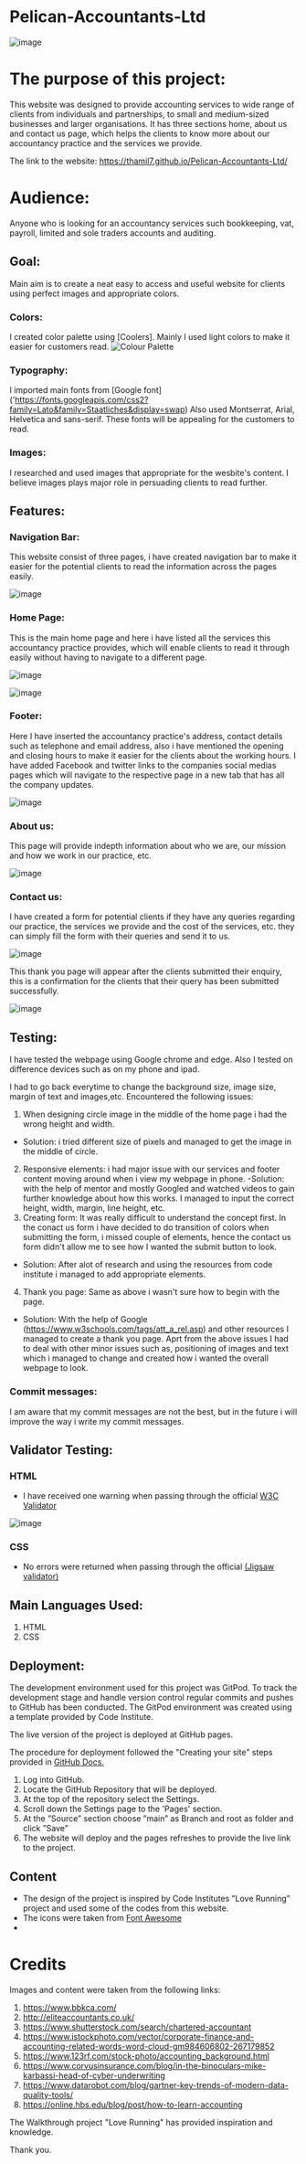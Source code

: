 # Pelican-Accountants-Ltd
![image](https://user-images.githubusercontent.com/106749935/184704069-54a77e80-aa1d-4a26-be1e-4344151efb7c.png)

# The purpose of this project:
This website was designed to provide accounting services to wide range of clients from individuals and partnerships, to small and medium-sized businesses and larger organisations. 
It has three sections home, about us and contact us page, which helps the clients to know more about our accountancy practice and the services we provide.

The link to the website: https://thamil7.github.io/Pelican-Accountants-Ltd/

# Audience:
Anyone who is looking for an accountancy services such bookkeeping, vat, payroll, limited and sole traders accounts and auditing.

## Goal:
Main aim is to create a neat easy to access and useful website for clients
using perfect images and appropriate colors.
### Colors: 
I created color palette using [Coolers].
Mainly I used light colors to make it easier for customers read. 
![Colour Palette](./assets/images/Color%20palette.png)

### Typography:
I imported main fonts from [Google font] ('https://fonts.googleapis.com/css2?family=Lato&family=Staatliches&display=swap)
Also used Montserrat, Arial, Helvetica and sans-serif. These fonts will be appealing for the customers to read.

### Images:
I researched and used images that appropriate for the wesbite's content. I believe images plays major role in persuading clients to read further.

## Features:

### Navigation Bar:

This website consist of three pages, i have created navigation bar to make it easier for the potential clients to read the information across the pages easily.

![image](https://user-images.githubusercontent.com/106749935/184714028-11505617-5b8d-4583-b62c-ffdae8218962.png)


### Home Page:

This is the main home page and here i have listed all the services this accountancy practice provides, which will enable clients to read it through easily without having to navigate to a different page.

![image](https://user-images.githubusercontent.com/106749935/184714348-c03caff3-ffa8-4624-b71d-8b321502354d.png)


![image](https://user-images.githubusercontent.com/106749935/184714512-ea2b151a-a70d-495f-a916-47887fa58093.png)


### Footer: 

Here I have inserted the accountancy practice's address, contact details such as telephone and email address, also i have mentioned the opening and closing hours to make it easier for the clients about the working hours.
I have added Facebook and twitter links to the companies social medias pages which will navigate to the respective page in a new tab that has all the company updates.

![image](https://user-images.githubusercontent.com/106749935/184714624-f7563293-8560-43d8-ae28-915c57e1a4d5.png)


### About us:

This page will provide indepth information about who we are, our mission and how we work in our practice, etc.

![image](https://user-images.githubusercontent.com/106749935/184714698-3d99b8e9-9d00-4460-b0cc-8ec4d54f71e7.png)



### Contact us:

I have created a form for potential clients if they have any queries regarding our practice, the services we provide and the cost of the services, etc. they can simply fill the form with their queries and send it to us.

![image](https://user-images.githubusercontent.com/106749935/184714797-539b1ebd-de2a-48f1-9fea-d0bbe42fa338.png)


This thank you page will appear after the clients submitted their enquiry, this is a confirmation for the clients that their query has been submitted successfully. 

![image](https://user-images.githubusercontent.com/106749935/184714927-1e58f8ff-1caf-405d-8b82-0a2635e4db46.png)


## Testing:

I have tested the webpage using Google chrome and edge. Also I tested on difference devices such as on my phone and ipad.

I had to go back everytime to change the background size, image size, margin of text and images,etc.
Encountered the following issues:
1) When designing circle image in the middle of the home page i had the wrong height and width.
- Solution: i tried different size of pixels and managed to get the image in the middle of circle.
2) Responsive elements: i had major issue with our services and footer content moving around when i view my webpage in phone.
-Solution: with the help of mentor and mostly Googled and watched videos to gain further knowledge about how this works. I managed to input the correct height, width, margin, line height, etc.
3) Creating form: It was really difficult to understand the concept first. In the conact us form i have decided to do transition of colors when submitting the form, i missed couple of elements, hence the contact us form didn't allow me to see how I wanted the submit button to look.
 - Solution: After alot of research and using the resources from code institute i managed to add appropriate elements.
4) Thank you page: Same as above i wasn't sure how to begin with the page.
- Solution: With the help of Google (https://www.w3schools.com/tags/att_a_rel.asp) and other resources I managed to create a thank you page.
Aprt from the above issues I had to deal with other minor issues such as, positioning of images and text which i managed to change and created how i wanted the overall webpage to look.

### Commit messages:
I am aware that my commit messages are not the best, but in the future i will improve the way i write my commit messages.

## Validator Testing:
### HTML
  - I have received one warning when passing through the official [W3C Validator](https://validator.w3.org/nu/?doc=https%3A%2F%2Fpelikantapeten.github.io%2Fp1-nacka-tomato-society%2F)

![image](https://user-images.githubusercontent.com/106749935/184723897-f8effc93-30f1-4994-adbc-2661488c883c.png)


### CSS
  - No errors were returned when passing through the official [(Jigsaw validator)](https://jigsaw.w3.org/css-validator/validator?)
  
## Main Languages Used:
1) HTML
2) CSS


## Deployment:

The development environment used for this project was GitPod. To track the development stage and handle version control regular commits and pushes to GitHub has been conducted. The GitPod environment was created using a template provided by Code Institute.

The live version of the project is deployed at GitHub pages.

The procedure for deployment followed the "Creating your site" steps provided in [GitHub Docs.](https://docs.github.com/en/pages/getting-started-with-github-pages/creating-a-github-pages-site)

1. Log into GitHub.
2. Locate the GitHub Repository that will be deployed.
3. At the top of the repository select the Settings.
4. Scroll down the Settings page to the 'Pages' section.
5. At the ”Source” section choose ”main” as Branch and root as folder and click ”Save”
6. The website will deploy and the pages refreshes to provide the live link to the project.


## Content 

- The design of the project is inspired by Code Institutes ”Love Running” project and used some of the codes from this website.
- The icons were taken from [Font Awesome](https://fontawesome.com/)
- 
# Credits
Images and content were taken from the following links:

1) https://www.bbkca.com/
2) http://eliteaccountants.co.uk/
3) https://www.shutterstock.com/search/chartered-accountant
4) https://www.istockphoto.com/vector/corporate-finance-and-accounting-related-words-word-cloud-gm984606802-267179852
5) https://www.123rf.com/stock-photo/accounting_background.html
6) https://www.corvusinsurance.com/blog/in-the-binoculars-mike-karbassi-head-of-cyber-underwriting
7) https://www.datarobot.com/blog/gartner-key-trends-of-modern-data-quality-tools/
8) https://online.hbs.edu/blog/post/how-to-learn-accounting

The Walkthrough project "Love Running" has provided inspiration and knowledge.

Thank you.
